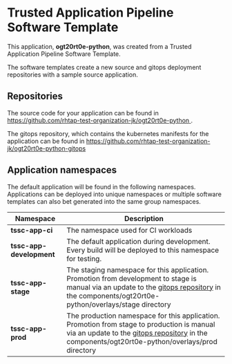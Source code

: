# Trusted Application Pipeline Software Template

This application, **ogt20rt0e-python**, was created from a Trusted Application Pipeline Software Template.

The software templates create a new source and gitops deployment repositories with a sample source application. 

## Repositories

The source code for your application can be found in [https://github.com/rhtap-test-organization-jk/ogt20rt0e-python ](https://github.com/rhtap-test-organization-jk/ogt20rt0e-python ).
 
The gitops repository, which contains the kubernetes manifests for the application can be found in 
[https://github.com/rhtap-test-organization-jk/ogt20rt0e-python-gitops ](https://github.com/rhtap-test-organization-jk/ogt20rt0e-python-gitops ) 

## Application namespaces 

The default application will be found in the following namespaces. Applications can be deployed into unique namespaces or multiple software templates can also bet generated into the same group namespaces.  

|  Namespace   |  Description   |  
| -------- | -------- |
| **tssc-app-ci** | The namespace used for CI workloads |
| **tssc-app-development** | The default application during development. Every build will be deployed to this namespace for testing. |
| **tssc-app-stage** | The staging namespace for this application. Promotion from development to stage is manual via an update to the [gitops repository](https://github.com/rhtap-test-organization-jk/ogt20rt0e-python-gitops ) in the components/ogt20rt0e-python/overlays/stage directory |
| **tssc-app-prod** | The production namespace for this application. Promotion from stage to production is manual via an update to the [gitops repository](https://github.com/rhtap-test-organization-jk/ogt20rt0e-python-gitops ) in the components/ogt20rt0e-python/overlays/prod directory |